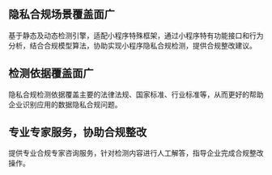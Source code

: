 ## 隐私合规场景覆盖面广
基于静态及动态检测引擎，适配小程序特殊框架，通过小程序特有功能接口和行为分析，结合合规模型算法，协助实现小程序隐私合规检测，提供合规整改建议。


## 检测依据覆盖面广
隐私合规检测依据覆盖主要的法律法规、国家标准、行业标准等，从而更好的帮助企业识别应用的数据隐私合规问题。


## 专业专家服务，协助合规整改
提供专业合规专家咨询服务，针对检测内容进行人工解答，指导企业完成合规整改操作。

